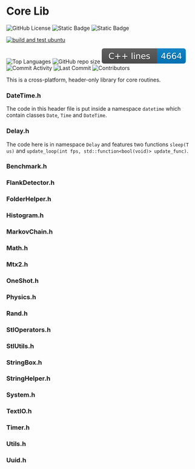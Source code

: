 # Core Lib

![GitHub License](https://img.shields.io/github/license/razterizer/Core?color=blue)
![Static Badge](https://img.shields.io/badge/linkage-header_only-yellow)
![Static Badge](https://img.shields.io/badge/C%2B%2B-20-yellow)

[![build and test ubuntu](https://github.com/razterizer/Core/actions/workflows/build-and-test-ubuntu.yml/badge.svg)](https://github.com/razterizer/Core/actions/workflows/build-and-test-ubuntu.yml)

![Top Languages](https://img.shields.io/github/languages/top/razterizer/Core)
![GitHub repo size](https://img.shields.io/github/repo-size/razterizer/Core)
![C++ LOC](https://raw.githubusercontent.com/razterizer/Core/badges/loc-badge.svg)
![Commit Activity](https://img.shields.io/github/commit-activity/t/razterizer/Core)
![Last Commit](https://img.shields.io/github/last-commit/razterizer/Core?color=blue)
![Contributors](https://img.shields.io/github/contributors/razterizer/Core?color=blue)

This is a cross-platform, header-only library for core routines.

### DateTime.h

The code in this header file is put inside a namespace `datetime` which contain classes `Date`, `Time` and `DateTime`.

### Delay.h

The code here is in namespace `Delay` and features two functions `sleep(T us)` and `update_loop(int fps, std::function<bool(void)> update_func)`.

### Benchmark.h

### FlankDetector.h

### FolderHelper.h

### Histogram.h

### MarkovChain.h

### Math.h

### Mtx2.h

### OneShot.h

### Physics.h

### Rand.h

### StlOperators.h

### StlUtils.h

### StringBox.h

### StringHelper.h

### System.h

### TextIO.h

### Timer.h

### Utils.h

### Uuid.h